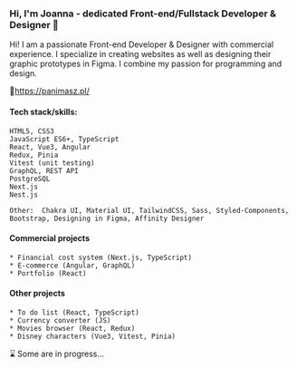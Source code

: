 ### Hi, I'm Joanna - dedicated Front-end/Fullstack Developer & Designer 👋
Hi! I am a passionate Front-end Developer & Designer with commercial experience. I specialize in creating websites as well as designing their graphic prototypes in Figma. I combine my passion for programming and design.

🔗https://panimasz.pl/

#### Tech stack/skills:
```
HTML5, CSS3
JavaScript ES6+, TypeScript
React, Vue3, Angular
Redux, Pinia
Vitest (unit testing)
GraphQL, REST API
PostgreSQL
Next.js
Nest.js
```
```
Other:  Chakra UI, Material UI, TailwindCSS, Sass, Styled-Components, Bootstrap, Designing in Figma, Affinity Designer
```

#### Commercial projects
```
* Financial cost system (Next.js, TypeScript)
* E-commerce (Angular, GraphQL)
* Portfolio (React)
```

#### Other projects
```
* To do list (React, TypeScript)
* Currency converter (JS)
* Movies browser (React, Redux)
* Disney characters (Vue3, Vitest, Pinia)
```
⌛ Some are in progress...
